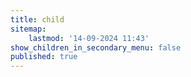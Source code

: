 ```yaml
---
title: child
sitemap:
    lastmod: '14-09-2024 11:43'
show_children_in_secondary_menu: false
published: true
---
```


